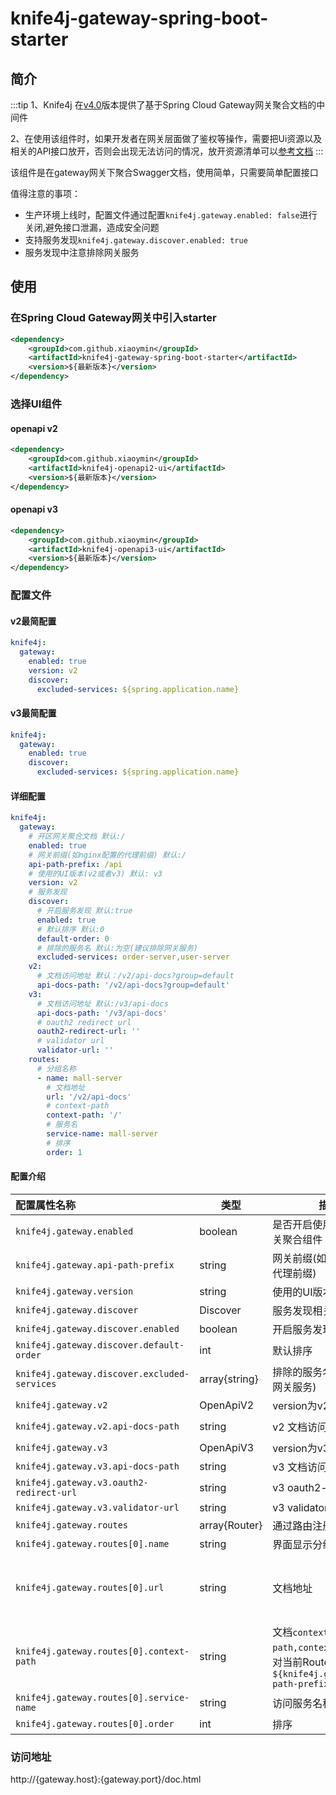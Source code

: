 # knife4j-gateway-spring-boot-starter

## 简介
:::tip
1、Knife4j 在[v4.0](../../upgrading/upgrading-to-v4)版本提供了基于Spring Cloud Gateway网关聚合文档的中间件

2、在使用该组件时，如果开发者在网关层面做了鉴权等操作，需要把Ui资源以及相关的API接口放开，否则会出现无法访问的情况，放开资源清单可以[参考文档](../../features/accessControl)
:::

该组件是在gateway网关下聚合Swagger文档，使用简单，只需要简单配置接口

值得注意的事项：

- 生产环境上线时，配置文件通过配置`knife4j.gateway.enabled: false`进行关闭,避免接口泄漏，造成安全问题
- 支持服务发现`knife4j.gateway.discover.enabled: true`
- 服务发现中注意排除网关服务
## 使用

### 在Spring Cloud Gateway网关中引入starter

```xml   title="Spring Boot < 3.0.0-M1 "
<dependency>
    <groupId>com.github.xiaoymin</groupId>
    <artifactId>knife4j-gateway-spring-boot-starter</artifactId>
    <version>${最新版本}</version>
</dependency>
```

### 选择UI组件
#### openapi v2
```xml
<dependency>
    <groupId>com.github.xiaoymin</groupId>
    <artifactId>knife4j-openapi2-ui</artifactId>
    <version>${最新版本}</version>
</dependency>
```
#### openapi v3
```xml
<dependency>
    <groupId>com.github.xiaoymin</groupId>
    <artifactId>knife4j-openapi3-ui</artifactId>
    <version>${最新版本}</version>
</dependency>
```
### 配置文件
#### v2最简配置
```yaml
knife4j:
  gateway:
    enabled: true
    version: v2
    discover:
      excluded-services: ${spring.application.name}
```
#### v3最简配置
```yaml
knife4j:
  gateway:
    enabled: true
    discover:
      excluded-services: ${spring.application.name}
```
#### 详细配置
```yaml
knife4j:
  gateway:
    # 开区网关聚合文档 默认:/
    enabled: true
    # 网关前缀(如nginx配置的代理前缀) 默认:/
    api-path-prefix: /api
    # 使用的UI版本(v2或者v3) 默认: v3
    version: v2
    # 服务发现
    discover:
      # 开启服务发现 默认:true
      enabled: true
      # 默认排序 默认:0
      default-order: 0
      # 排除的服务名 默认:为空(建议排除网关服务)
      excluded-services: order-server,user-server
    v2:
      # 文档访问地址 默认：/v2/api-docs?group=default
      api-docs-path: '/v2/api-docs?group=default'
    v3:
      # 文档访问地址 默认:/v3/api-docs
      api-docs-path: '/v3/api-docs'
      # oauth2 redirect url
      oauth2-redirect-url: ''
      # validator url
      validator-url: ''
    routes:
      # 分组名称
      - name: mall-server
        # 文档地址
        url: '/v2/api-docs'
        # context-path
        context-path: '/'
        # 服务名
        service-name: mall-server
        # 排序
        order: 1
```
#### 配置介绍
| 配置属性名称                                       | 类型            | 描述                                                                            | 默认值                                                                               |
|:---------------------------------------------|---------------|-------------------------------------------------------------------------------|-----------------------------------------------------------------------------------|
| `knife4j.gateway.enabled`                    | boolean       | 是否开启使用Gateway网关聚合组件                                                           | `false`                                                                           |
| `knife4j.gateway.api-path-prefix`            | string        | 网关前缀(如nginx配置的代理前缀)                                                           | `/`                                                                               |
| `knife4j.gateway.version`                    | string        | 使用的UI版本(v2或者v3)                                                               | `v3`                                                                              |
| `knife4j.gateway.discover`                   | Discover      | 服务发现相关配置                                                                      |                                                                                   |
| `knife4j.gateway.discover.enabled`           | boolean       | 开启服务发现                                                                        | `true`                                                                            |
| `knife4j.gateway.discover.default-order`     | int           | 默认排序                                                                          | 0                                                                                 |
| `knife4j.gateway.discover.excluded-services` | array{string} | 排除的服务名(建议排除网关服务)                                                              | `[]`                                                                              |
| `knife4j.gateway.v2`                         | OpenApiV2     | version为v2时进行配置                                                               |                                                                                   |
| `knife4j.gateway.v2.api-docs-path`           | string        | v2 文档访问地址                                                                     | `/v2/api-docs?group=default`                                                      |
| `knife4j.gateway.v3`                         | OpenApiV3     | version为v3时进行配置                                                               |                                                                                   |
| `knife4j.gateway.v3.api-docs-path`           | string        | v3 文档访问地址                                                                     | /v3/api-docs                                                                      |
| `knife4j.gateway.v3.oauth2-redirect-url`     | string        | v3 oauth2-redirect-url                                                        | `''`                                                                              |
| `knife4j.gateway.v3.validator-url`           | string        | v3 validator-url                                                              | `''`                                                                              |
| `knife4j.gateway.routes`                     | array{Router} | 通过路由注册文档                                                                      |                                                                                   |
| `knife4j.gateway.routes[0].name`             | string        | 界面显示分组名称                                                                      | `null`                                                                            |
| `knife4j.gateway.routes[0].url`              | string        | 文档地址                                                                          | v2时为`${knife4j.gateway.v2.api-docs-path}`,v3时为${knife4j.gateway.v3.api-docs-path} |
| `knife4j.gateway.routes[0].context-path`     | string        | 文档`context-path,context-path`会针对当前Route覆盖`${knife4j.gateway.api-path-prefix}` | `/`                                                                               |
| `knife4j.gateway.routes[0].service-name`     | string        | 访问服务名称                                                                        | `null`                                                                            |
| `knife4j.gateway.routes[0].order`            | int           | 排序                                                                            | 0                                                                                 |
### 访问地址
http://{gateway.host}:{gateway.port}/doc.html
